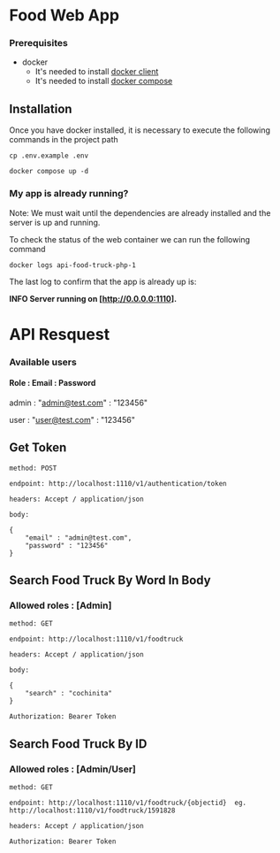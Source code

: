 # Food Web App

### Prerequisites

* docker
    * It's needed to install [docker client](https://docs.docker.com/get-docker/)
    * It's needed to install [docker compose](https://docs.docker.com/compose/install/)

## Installation

Once you have docker installed, it is necessary to execute the following commands in the project path

    cp .env.example .env

    docker compose up -d

### My app is already running?

Note: We must wait until the dependencies are already installed and the server is up and running.

To check the status of the web container we can run the following command

    docker logs api-food-truck-php-1

The last log to confirm that the app is already up is:

**__INFO Server running on [http://0.0.0.0:1110].__**

# API Resquest

### Available users

#### Role : Email : Password

admin : "admin@test.com" : "123456"

user : "user@test.com" : "123456"

## Get Token

    method: POST

    endpoint: http://localhost:1110/v1/authentication/token

    headers: Accept / application/json

    body:

    {
        "email" : "admin@test.com",
        "password" : "123456"
    }

## Search Food Truck By Word In Body

### Allowed roles : [Admin]

    method: GET

    endpoint: http://localhost:1110/v1/foodtruck

    headers: Accept / application/json
    
    body:
    
    {
        "search" : "cochinita"
    }
    
    Authorization: Bearer Token

## Search Food Truck By ID

### Allowed roles : [Admin/User]

    method: GET
    
    endpoint: http://localhost:1110/v1/foodtruck/{objectid}  eg. http://localhost:1110/v1/foodtruck/1591828
    
    headers: Accept / application/json
    
    Authorization: Bearer Token


